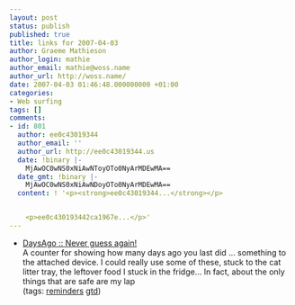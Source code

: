 ```yaml
---
layout: post
status: publish
published: true
title: links for 2007-04-03
author: Graeme Mathieson
author_login: mathie
author_email: mathie@woss.name
author_url: http://woss.name/
date: 2007-04-03 01:46:48.000000000 +01:00
categories:
- Web surfing
tags: []
comments:
- id: 801
  author: ee0c43019344
  author_email: ''
  author_url: http://ee0c43019344.us
  date: !binary |-
    MjAwOC0wNS0xNiAwNToyOTo0NyArMDEwMA==
  date_gmt: !binary |-
    MjAwOC0wNS0xNiAwNDoyOTo0NyArMDEwMA==
  content: ! '<p><strong>ee0c43019344...</strong></p>


    <p>ee0c430193442ca1967e...</p>'
---
```

<ul class="delicious">
	<li>
		<div class="delicious-link"><a href="http://www.howmanydaysago.com/">DaysAgo :: Never guess again!</a></div>
		<div class="delicious-extended">A counter for showing how many days ago you last did ... something to the attached device.  I could really use some of these, stuck to the cat litter tray, the leftover food I stuck in the fridge...  In fact, about the only things that are safe are my lap</div>
		<div class="delicious-tags">(tags: <a href="http://del.icio.us/mathie/reminders">reminders</a> <a href="http://del.icio.us/mathie/gtd">gtd</a>)</div>
	</li>
</ul>
